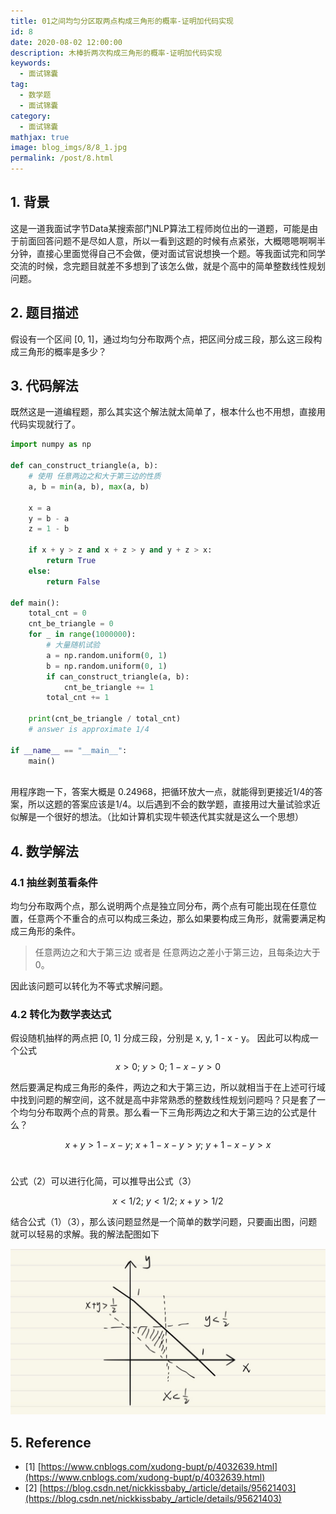 ```yaml
---
title: 01之间均匀分区取两点构成三角形的概率-证明加代码实现
id: 8
date: 2020-08-02 12:00:00
description: 木棒折两次构成三角形的概率-证明加代码实现
keywords: 
  - 面试锦囊
tag: 
  - 数学题
  - 面试锦囊
category: 
  - 面试锦囊
mathjax: true
image: blog_imgs/8/8_1.jpg
permalink: /post/8.html
---
```


## 1. 背景
这是一道我面试字节Data某搜索部门NLP算法工程师岗位出的一道题，可能是由于前面回答问题不是尽如人意，所以一看到这题的时候有点紧张，大概嗯嗯啊啊半分钟，直接心里面觉得自己不会做，便对面试官说想换一个题。等我面试完和同学交流的时候，念完题目就差不多想到了该怎么做，就是个高中的简单整数线性规划问题。


## 2. 题目描述
假设有一个区间 [0, 1]，通过均匀分布取两个点，把区间分成三段，那么这三段构成三角形的概率是多少？


## 3. 代码解法
既然这是一道编程题，那么其实这个解法就太简单了，根本什么也不用想，直接用代码实现就行了。
```python
import numpy as np

def can_construct_triangle(a, b):
    # 使用 任意两边之和大于第三边的性质
    a, b = min(a, b), max(a, b)

    x = a
    y = b - a
    z = 1 - b

    if x + y > z and x + z > y and y + z > x:
        return True
    else:
        return False

def main():
    total_cnt = 0
    cnt_be_triangle = 0
    for _ in range(1000000):
        # 大量随机试验
        a = np.random.uniform(0, 1)
        b = np.random.uniform(0, 1)
        if can_construct_triangle(a, b):
            cnt_be_triangle += 1
        total_cnt += 1
    
    print(cnt_be_triangle / total_cnt)
	# answer is approximate 1/4

if __name__ == "__main__":
    main()
    

```
用程序跑一下，答案大概是 0.24968，把循环放大一点，就能得到更接近1/4的答案，所以这题的答案应该是1/4。以后遇到不会的数学题，直接用过大量试验求近似解是一个很好的想法。（比如计算机实现牛顿迭代其实就是这么一个思想）


## 4. 数学解法
### 4.1 抽丝剥茧看条件
均匀分布取两个点，那么说明两个点是独立同分布，两个点有可能出现在任意位置，任意两个不重合的点可以构成三条边，那么如果要构成三角形，就需要满足构成三角形的条件。
> 任意两边之和大于第三边 或者是 任意两边之差小于第三边，且每条边大于0。

因此该问题可以转化为不等式求解问题。


### 4.2 转化为数学表达式
假设随机抽样的两点把 [0, 1] 分成三段，分别是 x, y, 1 - x - y。
因此可以构成一个公式
$$x > 0;\  y > 0;\  1 - x -y > 0\tag{1}$$

然后要满足构成三角形的条件，两边之和大于第三边，所以就相当于在上述可行域中找到问题的解空间，这不就是高中非常熟悉的整数线性规划问题吗？只是套了一个均匀分布取两个点的背景。那么看一下三角形两边之和大于第三边的公式是什么？

$$x + y > 1 - x - y;\  x + 1 - x - y > y;\  y + 1 - x - y > x\tag{2}$$  

公式（2）可以进行化简，可以推导出公式（3）

$$x < 1/2;\  y < 1/2;\  x + y > 1/2\tag{3}$$

结合公式（1）（3），那么该问题显然是一个简单的数学问题，只要画出图，问题就可以轻易的求解。我的解法配图如下

![image.png](/blog_imgs/8/8_1.jpg)

## 5. Reference
- [1] [https://www.cnblogs.com/xudong-bupt/p/4032639.html](https://www.cnblogs.com/xudong-bupt/p/4032639.html)
- [2] [https://blog.csdn.net/nickkissbaby_/article/details/95621403](https://blog.csdn.net/nickkissbaby_/article/details/95621403)
